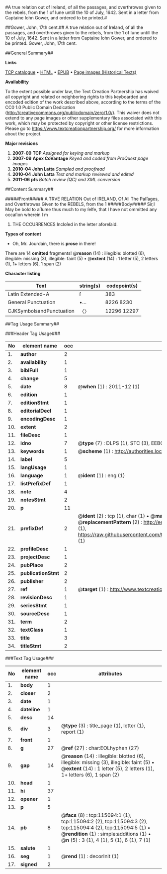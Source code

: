 #A true relation out of Ireland, of all the passages, and overthrowes given to the rebels, from the 1 of Iune untill the 10 of July, 1642. Sent in a letter from Captaine Iohn Gower, and ordered to be printed.#

##Gower, John, 17th cent.##
A true relation out of Ireland, of all the passages, and overthrowes given to the rebels, from the 1 of Iune untill the 10 of July, 1642. Sent in a letter from Captaine Iohn Gower, and ordered to be printed.
Gower, John, 17th cent.

##General Summary##

**Links**

[TCP catalogue](http://www.ota.ox.ac.uk/tcp/)  • 
[HTML](http://tei.it.ox.ac.uk/tcp/Texts-HTML/free/A85/A85504.html)  • 
[EPUB](http://tei.it.ox.ac.uk/tcp/Texts-EPUB/free/A85/A85504.epub) • 
[Page images (Historical Texts)](https://historicaltexts.jisc.ac.uk/eebo-99862914e)

**Availability**

To the extent possible under law, the Text Creation Partnership has waived all copyright and related or neighboring rights to this keyboarded and encoded edition of the work described above, according to the terms of the CC0 1.0 Public Domain Dedication (http://creativecommons.org/publicdomain/zero/1.0/). This waiver does not extend to any page images or other supplementary files associated with this work, which may be protected by copyright or other license restrictions. Please go to https://www.textcreationpartnership.org/ for more information about the project.

**Major revisions**

1. __2007-09__ __TCP__ *Assigned for keying and markup*
1. __2007-09__ __Apex CoVantage__ *Keyed and coded from ProQuest page images*
1. __2010-04__ __John Latta__ *Sampled and proofread*
1. __2010-04__ __John Latta__ *Text and markup reviewed and edited*
1. __2011-06__ __pfs__ *Batch review (QC) and XML conversion*

##Content Summary##

#####Front#####
A TRVE RELATION Out of IRELAND, Of All The Paſſages, and Overthrowes Given to the REBELS, from the 1
#####Body#####
Sir,I May be bold to aſſume thus much to my ſelfe, that I have not ommitted any occaſion wherein I m
1. THE OCCURRENCES Incloſed in the letter aforeſaid.

**Types of content**

  * Oh, Mr. Jourdain, there is **prose** in there!

There are 14 **omitted** fragments! 
 @__reason__ (14) : illegible: blotted (6), illegible: missing (3), illegible: faint (5)  •  @__extent__ (14) : 1 letter (5), 2 letters (1), 1+ letters (6), 1 span (2)

**Character listing**


|Text|string(s)|codepoint(s)|
|---|---|---|
|Latin Extended-A|ſ|383|
|General Punctuation|•…|8226 8230|
|CJKSymbolsandPunctuation|〈〉|12296 12297|

##Tag Usage Summary##

###Header Tag Usage###

|No|element name|occ|attributes|
|---|---|---|---|
|1.|__author__|2||
|2.|__availability__|1||
|3.|__biblFull__|1||
|4.|__change__|5||
|5.|__date__|8| @__when__ (1) : 2011-12 (1)|
|6.|__edition__|1||
|7.|__editionStmt__|1||
|8.|__editorialDecl__|1||
|9.|__encodingDesc__|1||
|10.|__extent__|2||
|11.|__fileDesc__|1||
|12.|__idno__|7| @__type__ (7) : DLPS (1), STC (3), EEBO-CITATION (1), PROQUEST (1), VID (1)|
|13.|__keywords__|1| @__scheme__ (1) : http://authorities.loc.gov/ (1)|
|14.|__label__|5||
|15.|__langUsage__|1||
|16.|__language__|1| @__ident__ (1) : eng (1)|
|17.|__listPrefixDef__|1||
|18.|__note__|4||
|19.|__notesStmt__|2||
|20.|__p__|11||
|21.|__prefixDef__|2| @__ident__ (2) : tcp (1), char (1)  •  @__matchPattern__ (2) : ([0-9\-]+):([0-9IVX]+) (1), (.+) (1)  •  @__replacementPattern__ (2) : http://eebo.chadwyck.com/downloadtiff?vid=$1&page=$2 (1), https://raw.githubusercontent.com/textcreationpartnership/Texts/master/tcpchars.xml#$1 (1)|
|22.|__profileDesc__|1||
|23.|__projectDesc__|1||
|24.|__pubPlace__|2||
|25.|__publicationStmt__|2||
|26.|__publisher__|2||
|27.|__ref__|1| @__target__ (1) : http://www.textcreationpartnership.org/docs/. (1)|
|28.|__revisionDesc__|1||
|29.|__seriesStmt__|1||
|30.|__sourceDesc__|1||
|31.|__term__|2||
|32.|__textClass__|1||
|33.|__title__|3||
|34.|__titleStmt__|2||


###Text Tag Usage###

|No|element name|occ|attributes|
|---|---|---|---|
|1.|__body__|1||
|2.|__closer__|2||
|3.|__date__|1||
|4.|__dateline__|1||
|5.|__desc__|14||
|6.|__div__|3| @__type__ (3) : title_page (1), letter (1), report (1)|
|7.|__front__|1||
|8.|__g__|27| @__ref__ (27) : char:EOLhyphen (27)|
|9.|__gap__|14| @__reason__ (14) : illegible: blotted (6), illegible: missing (3), illegible: faint (5)  •  @__extent__ (14) : 1 letter (5), 2 letters (1), 1+ letters (6), 1 span (2)|
|10.|__head__|1||
|11.|__hi__|37||
|12.|__opener__|1||
|13.|__p__|5||
|14.|__pb__|8| @__facs__ (8) : tcp:115094:1 (1), tcp:115094:2 (2), tcp:115094:3 (2), tcp:115094:4 (2), tcp:115094:5 (1)  •  @__rendition__ (1) : simple:additions (1)  •  @__n__ (5) : 3 (1), 4 (1), 5 (1), 6 (1), 7 (1)|
|15.|__salute__|1||
|16.|__seg__|1| @__rend__ (1) : decorInit (1)|
|17.|__signed__|2||
